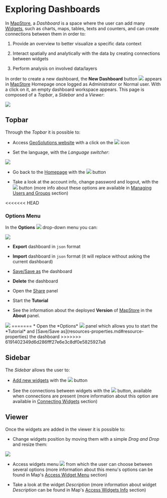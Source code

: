 # Exploring Dashboards

In [MapStore](https://mapstore.geosolutionsgroup.com/mapstore/#/), a *Dashboard* is a space where the user can add many [Widgets](widgets.md#widgets), such as charts, maps, tables, texts and counters, and can create connections between them in order to:

1. Provide an overview to better visualize a specific data context

2. Interact spatially and analytically with the data by creating connections between widgets

3. Perform analysis on involved data/layers

In order to create a new dashboard, the **New Dashboard** button <img src="../img/button/dash-icon.jpg" class="ms-docbutton"/> appears in [MapStore](https://mapstore.geosolutionsgroup.com/mapstore/#/) Homepage once logged as Administrator or Normal user. With a click on it, an empty dashboard workspace appears. This page is composed of a *Topbar*, a *Sidebar* and a *Viewer*:

<img src="../img/exploring-dashboards/dashboard-1.jpg" class="ms-docimage"/>

## Topbar

Through the *Topbar* it is possible to:

* Access [GeoSolutions website](https://www.geo-solutions.it/) with a click on the <img src="../img/button/geosolutions-link.jpg" class="ms-docbutton"/> icon

* Set the language, with the *Language switcher*:

<img src="../img/exploring-dashboards/language-switcher.jpg" class="ms-docimage"  style="max-width:150px;"/>

* Go back to the [Homepage](https://mapstore.geosolutionsgroup.com/mapstore/#/) with the <img src="../img/button/home-page-icon.jpg" class="ms-docbutton"/> button

* Take a look at the account info, change password and logout, with the <img src="../img/button/logged.jpg" class="ms-docbutton"/> button (more info about these options are available in [Managing Users and Groups](managing-users-and-groups.md#managing-users-and-groups) section)

<<<<<<< HEAD
### Options Menu

In the **Options** <img src="../img/button/burger.jpg" class="ms-docbutton"/> drop-down menu you can:

<img src="../img/exploring-dashboards/options-menu.jpg" class="ms-docimage"  style="max-width:150px;"/>

* **Export** dashboard in `json` format

* **Import** dashboard in `json` format (it will replace without asking the current dashboard)

* [Save/Save as](resources-properties.md) the dashboard

* **Delete** the dashboard

* Open the [Share](share.md#link) panel

* Start the **Tutorial**

* See the information about the deployed **Version** of [MapStore](https://mapstore.geosolutionsgroup.com/mapstore/#/) in the **About** panel.

<img src="../img/exploring-dashboards/version-panel.jpg" class="ms-docimage" />
=======
* Open the *Options* <img src="../img/button/burger.jpg" class="ms-docbutton"/> panel which allows you to start the *Tutorial* and [Save/Save as](resources-properties.md#resource-properties) the dashboard
>>>>>>> 6191402349d6d286fff27e6e3c8df0e5825927a8

## Sidebar

The *Sidebar* allows the user to:

* [Add new widgets](adding-widgets.md#adding-widgets) with the <img src="../img/button/+++.jpg" class="ms-docbutton"/> button

* See the connections between widgets with the <img src="../img/button/show-connections.jpg" class="ms-docbutton"/> button, available when connections are present (more information about this option are available in [Connecting Widgets](connecting-widgets.md#connecting-widgets) section)

## Viewer

Once the widgets are added in the viewer it is possible to:

* Change widgets position by moving them with a simple *Drag and Drop* and resize them:

<img src="../img/exploring-dashboards/move-resize.gif" class="ms-docimage"/>

* Access widgets menu <img src="../img/button/menu.jpg" class="ms-docbutton"/> from which the user can choose between several options (more information about this menu's options can be found in Map's [Access Widget Menu](widgets.md#access-widgets-menu) section)

* Take a look at the widget *Description* (more information about widget *Description* can be found in Map's [Access Widgets Info](widgets.md#manage-existing-widgets) section)
